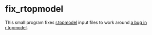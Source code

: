 # fix_rtopmodel

This small program fixes [r.topmodel](https://grass.osgeo.org/grass-stable/manuals/r.topmodel.html) input files to work around [a bug in r.topmodel](https://github.com/OSGeo/grass/pull/5218).
